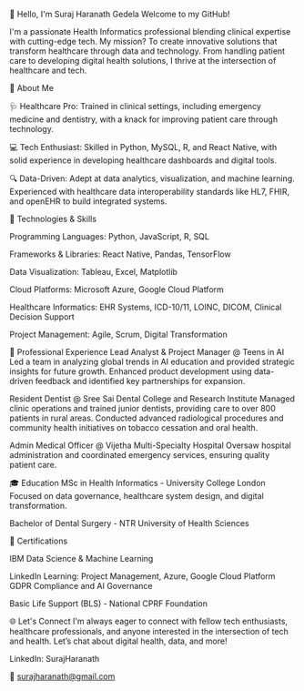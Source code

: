 👋 Hello, I'm Suraj Haranath Gedela
Welcome to my GitHub!

I'm a passionate Health Informatics professional blending clinical expertise with cutting-edge tech. My mission? To create innovative solutions that transform healthcare through data and technology. From handling patient care to developing digital health solutions, I thrive at the intersection of healthcare and tech.

🚀 About Me

🩺 Healthcare Pro: Trained in clinical settings, including emergency medicine and dentistry, with a knack for improving patient care through technology.

💻 Tech Enthusiast: Skilled in Python, MySQL, R, and React Native, with solid experience in developing healthcare dashboards and digital tools.

🔍 Data-Driven: Adept at data analytics, visualization, and machine learning. Experienced with healthcare data interoperability standards like HL7, FHIR, and openEHR to build integrated systems.

🔧 Technologies & Skills

Programming Languages: Python, JavaScript, R, SQL

Frameworks & Libraries: React Native, Pandas, TensorFlow

Data Visualization: Tableau, Excel, Matplotlib

Cloud Platforms: Microsoft Azure, Google Cloud Platform

Healthcare Informatics: EHR Systems, ICD-10/11, LOINC, DICOM, Clinical Decision Support

Project Management: Agile, Scrum, Digital Transformation


💼 Professional Experience
Lead Analyst & Project Manager @ Teens in AI
Led a team in analyzing global trends in AI education and provided strategic insights for future growth.
Enhanced product development using data-driven feedback and identified key partnerships for expansion.

Resident Dentist @ Sree Sai Dental College and Research Institute
Managed clinic operations and trained junior dentists, providing care to over 800 patients in rural areas.
Conducted advanced radiological procedures and community health initiatives on tobacco cessation and oral health.

Admin Medical Officer @ Vijetha Multi-Specialty Hospital
Oversaw hospital administration and coordinated emergency services, ensuring quality patient care.


🎓 Education
MSc in Health Informatics - University College London
Focused on data governance, healthcare system design, and digital transformation.

Bachelor of Dental Surgery - NTR University of Health Sciences


📜 Certifications

IBM Data Science & Machine Learning

LinkedIn Learning: Project Management, Azure, Google Cloud Platform
GDPR Compliance and AI Governance

Basic Life Support (BLS) - National CPRF Foundation

🌐 Let's Connect
I'm always eager to connect with fellow tech enthusiasts, healthcare professionals, and anyone interested in the intersection of tech and health. Let’s chat about digital health, data, and more!

LinkedIn: SurajHaranath

📧 surajharanath@gmail.com
